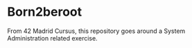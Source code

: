 # Born2beroot
From 42 Madrid Cursus, this repository goes around a System Administration related exercise.
